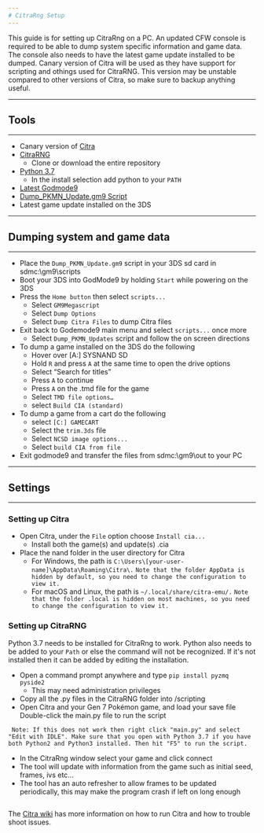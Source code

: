 ```yaml
---
# CitraRng Setup
---
```


This guide is for setting up CitraRng on a PC. An updated CFW console is required to be able to dump system specific information and game data. The console also needs to have the latest game update installed to be dumped. Canary version of Citra will be used as they have support for scripting and othings used for CitraRNG. This version may be unstable compared to other versions of Citra, so make sure to backup anything useful.

---
## Tools
---

- Canary version of [Citra](https://github.com/citra-emu/citra-canary/releases)
- [CitraRNG](https://github.com/Admiral-Fish/CitraRNG)
    - Clone or download the entire repository
- [Python 3.7](https://www.python.org/downloads/)
    - In the install selection add python to your `PATH`
- [Latest Godmode9](https://github.com/d0k3/GodMode9/releases)
- [Dump_PKMN_Update.gm9 Script](https://cdn.discordapp.com/attachments/389206049401470976/435566091457134598/Dump_PKMN_Updates.gm9)
- Latest game update installed on the 3DS

---
## Dumping system and game data
---

- Place the `Dump_PKMN_Update.gm9` script in  your 3DS sd card in sdmc:\gm9\scripts
- Boot your 3DS into GodMode9 by holding `Start` while powering on the 3DS
- Press the `Home button` then select `scripts...`
    - Select `GM9Megascript`
    - Select `Dump Options` 
    - Select `Dump Citra Files` to dump Citra files
- Exit back to Godemode9 main menu and select `scripts...` once more 
    - Select `Dump_PKMN_Updates` script and follow the on screen directions
- To dump a game installed on the 3DS do the following
    - Hover over [A:] SYSNAND SD  
    - Hold `R` and press `A` at the same time to open the drive options
    - Select “Search for titles”
    - Press `A` to continue
    - Press `A` on the .tmd file for the game
    - Select `TMD file options…`
    - select `Build CIA (standard)`
- To dump a game from a cart do the following
    - select `[C:] GAMECART`
    - Select the `trim.3ds` file
    - Select `NCSD image options...`
    - Select `build CIA from file`
- Exit godmode9 and transfer the files from sdmc:\gm9\out to your PC

---
## Settings
---

### Setting up Citra 

- Open Citra, under the `File` option choose `Install cia...`
    - Install both the game(s) and update(s) .cia
- Place the nand folder in the user directory for Citra
    - For Windows, the path is `C:\Users\[your-user-name]\AppData\Roaming\Citra\.`
```Note that the folder AppData is hidden by default, so you need to change the configuration to view it.```
    - For macOS and Linux, the path is `~/.local/share/citra-emu/.`
```Note that the folder .local is hidden on most machines, so you need to change the configuration to view it.```

### Setting up CitraRNG

Python 3.7 needs to be installed for CitraRng to work. Python also needs to be added to your `Path` or else the command will not be recognized. If it's not installed then it can be added by editing the installation.

- Open a command prompt anywhere and type `pip install pyzmq pyside2`
    - This may need administration privileges 
- Copy all the .py files in the CitraRNG folder into <your Citra directory>/scripting
- Open Citra and your Gen 7 Pokémon game, and load your save file
Double-click the main.py file to run the script

``` Note: If this does not work then right click "main.py" and select "Edit with IDLE". Make sure that you open with Python 3.7 if you have both Python2 and Python3 installed. Then hit "F5" to run the script.```

- In the CitraRng window select your game and click connect
- The tool will update with information from the game such as initial seed, frames, ivs etc...
- The tool has an auto refresher to allow frames to be updated periodically, this may make the program crash if left on long enough

``` Note: The higher the delay for the refresh rate the less often the program will crash, 2000 is max. Pause and reconnect CitraRng every once in a while, to keep it from crashing.
```
The [Citra wiki](https://citra-emu.org/wiki/home/) has more information on how to run Citra and how to trouble shoot issues.
